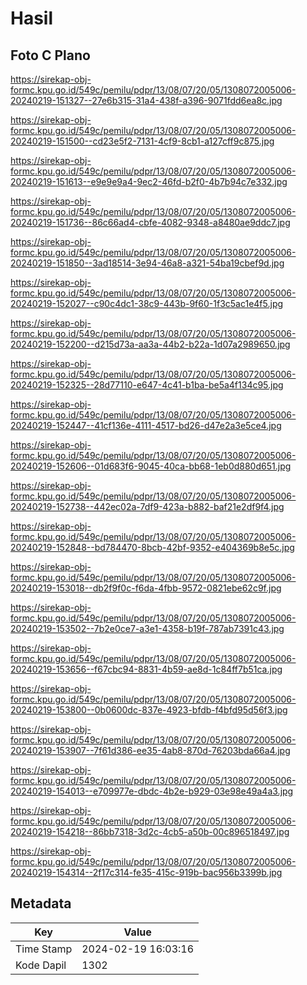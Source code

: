 # Hasil

## Foto C Plano

https://sirekap-obj-formc.kpu.go.id/549c/pemilu/pdpr/13/08/07/20/05/1308072005006-20240219-151327--27e6b315-31a4-438f-a396-9071fdd6ea8c.jpg

https://sirekap-obj-formc.kpu.go.id/549c/pemilu/pdpr/13/08/07/20/05/1308072005006-20240219-151500--cd23e5f2-7131-4cf9-8cb1-a127cff9c875.jpg

https://sirekap-obj-formc.kpu.go.id/549c/pemilu/pdpr/13/08/07/20/05/1308072005006-20240219-151613--e9e9e9a4-9ec2-46fd-b2f0-4b7b94c7e332.jpg

https://sirekap-obj-formc.kpu.go.id/549c/pemilu/pdpr/13/08/07/20/05/1308072005006-20240219-151736--86c66ad4-cbfe-4082-9348-a8480ae9ddc7.jpg

https://sirekap-obj-formc.kpu.go.id/549c/pemilu/pdpr/13/08/07/20/05/1308072005006-20240219-151850--3ad18514-3e94-46a8-a321-54ba19cbef9d.jpg

https://sirekap-obj-formc.kpu.go.id/549c/pemilu/pdpr/13/08/07/20/05/1308072005006-20240219-152027--c90c4dc1-38c9-443b-9f60-1f3c5ac1e4f5.jpg

https://sirekap-obj-formc.kpu.go.id/549c/pemilu/pdpr/13/08/07/20/05/1308072005006-20240219-152200--d215d73a-aa3a-44b2-b22a-1d07a2989650.jpg

https://sirekap-obj-formc.kpu.go.id/549c/pemilu/pdpr/13/08/07/20/05/1308072005006-20240219-152325--28d77110-e647-4c41-b1ba-be5a4f134c95.jpg

https://sirekap-obj-formc.kpu.go.id/549c/pemilu/pdpr/13/08/07/20/05/1308072005006-20240219-152447--41cf136e-4111-4517-bd26-d47e2a3e5ce4.jpg

https://sirekap-obj-formc.kpu.go.id/549c/pemilu/pdpr/13/08/07/20/05/1308072005006-20240219-152606--01d683f6-9045-40ca-bb68-1eb0d880d651.jpg

https://sirekap-obj-formc.kpu.go.id/549c/pemilu/pdpr/13/08/07/20/05/1308072005006-20240219-152738--442ec02a-7df9-423a-b882-baf21e2df9f4.jpg

https://sirekap-obj-formc.kpu.go.id/549c/pemilu/pdpr/13/08/07/20/05/1308072005006-20240219-152848--bd784470-8bcb-42bf-9352-e404369b8e5c.jpg

https://sirekap-obj-formc.kpu.go.id/549c/pemilu/pdpr/13/08/07/20/05/1308072005006-20240219-153018--db2f9f0c-f6da-4fbb-9572-0821ebe62c9f.jpg

https://sirekap-obj-formc.kpu.go.id/549c/pemilu/pdpr/13/08/07/20/05/1308072005006-20240219-153502--7b2e0ce7-a3e1-4358-b19f-787ab7391c43.jpg

https://sirekap-obj-formc.kpu.go.id/549c/pemilu/pdpr/13/08/07/20/05/1308072005006-20240219-153656--f67cbc94-8831-4b59-ae8d-1c84ff7b51ca.jpg

https://sirekap-obj-formc.kpu.go.id/549c/pemilu/pdpr/13/08/07/20/05/1308072005006-20240219-153800--0b0600dc-837e-4923-bfdb-f4bfd95d56f3.jpg

https://sirekap-obj-formc.kpu.go.id/549c/pemilu/pdpr/13/08/07/20/05/1308072005006-20240219-153907--7f61d386-ee35-4ab8-870d-76203bda66a4.jpg

https://sirekap-obj-formc.kpu.go.id/549c/pemilu/pdpr/13/08/07/20/05/1308072005006-20240219-154013--e709977e-dbdc-4b2e-b929-03e98e49a4a3.jpg

https://sirekap-obj-formc.kpu.go.id/549c/pemilu/pdpr/13/08/07/20/05/1308072005006-20240219-154218--86bb7318-3d2c-4cb5-a50b-00c896518497.jpg

https://sirekap-obj-formc.kpu.go.id/549c/pemilu/pdpr/13/08/07/20/05/1308072005006-20240219-154314--2f17c314-fe35-415c-919b-bac956b3399b.jpg


## Metadata

| Key        | Value               |
| ---------- | ------------------- |
| Time Stamp | 2024-02-19 16:03:16 |
| Kode Dapil | 1302                |



